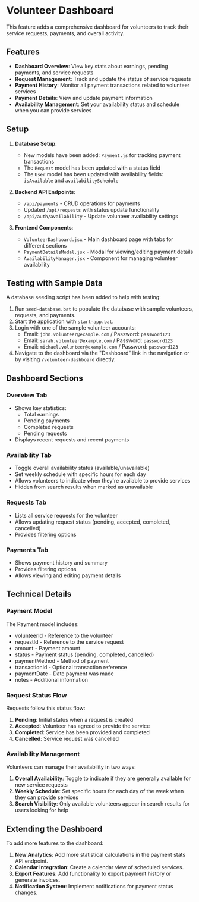 # Volunteer Dashboard

This feature adds a comprehensive dashboard for volunteers to track their service requests, payments, and overall activity.

## Features

- **Dashboard Overview**: View key stats about earnings, pending payments, and service requests
- **Request Management**: Track and update the status of service requests
- **Payment History**: Monitor all payment transactions related to volunteer services
- **Payment Details**: View and update payment information
- **Availability Management**: Set your availability status and schedule when you can provide services

## Setup

1. **Database Setup**:
   - New models have been added: `Payment.js` for tracking payment transactions
   - The `Request` model has been updated with a status field
   - The `User` model has been updated with availability fields: `isAvailable` and `availabilitySchedule`

2. **Backend API Endpoints**:
   - `/api/payments` - CRUD operations for payments
   - Updated `/api/requests` with status update functionality
   - `/api/auth/availability` - Update volunteer availability settings

3. **Frontend Components**:
   - `VolunteerDashboard.jsx` - Main dashboard page with tabs for different sections
   - `PaymentDetailsModal.jsx` - Modal for viewing/editing payment details
   - `AvailabilityManager.jsx` - Component for managing volunteer availability

## Testing with Sample Data

A database seeding script has been added to help with testing:

1. Run `seed-database.bat` to populate the database with sample volunteers, requests, and payments.
2. Start the application with `start-app.bat`.
3. Login with one of the sample volunteer accounts:
   - Email: `john.volunteer@example.com` / Password: `password123`
   - Email: `sarah.volunteer@example.com` / Password: `password123`
   - Email: `michael.volunteer@example.com` / Password: `password123`
4. Navigate to the dashboard via the "Dashboard" link in the navigation or by visiting `/volunteer-dashboard` directly.

## Dashboard Sections

### Overview Tab

- Shows key statistics:
  - Total earnings
  - Pending payments
  - Completed requests
  - Pending requests
- Displays recent requests and recent payments

### Availability Tab

- Toggle overall availability status (available/unavailable)
- Set weekly schedule with specific hours for each day
- Allows volunteers to indicate when they're available to provide services
- Hidden from search results when marked as unavailable

### Requests Tab

- Lists all service requests for the volunteer
- Allows updating request status (pending, accepted, completed, cancelled)
- Provides filtering options

### Payments Tab

- Shows payment history and summary
- Provides filtering options
- Allows viewing and editing payment details

## Technical Details

### Payment Model

The Payment model includes:
- volunteerId - Reference to the volunteer
- requestId - Reference to the service request
- amount - Payment amount
- status - Payment status (pending, completed, cancelled)
- paymentMethod - Method of payment
- transactionId - Optional transaction reference
- paymentDate - Date payment was made
- notes - Additional information

### Request Status Flow

Requests follow this status flow:
1. **Pending**: Initial status when a request is created
2. **Accepted**: Volunteer has agreed to provide the service
3. **Completed**: Service has been provided and completed
4. **Cancelled**: Service request was cancelled

### Availability Management

Volunteers can manage their availability in two ways:
1. **Overall Availability**: Toggle to indicate if they are generally available for new service requests
2. **Weekly Schedule**: Set specific hours for each day of the week when they can provide services
3. **Search Visibility**: Only available volunteers appear in search results for users looking for help

## Extending the Dashboard

To add more features to the dashboard:

1. **New Analytics**: Add more statistical calculations in the payment stats API endpoint.
2. **Calendar Integration**: Create a calendar view of scheduled services.
3. **Export Features**: Add functionality to export payment history or generate invoices.
4. **Notification System**: Implement notifications for payment status changes.
